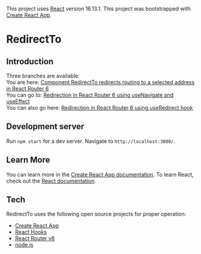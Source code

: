 This project uses [React](https://github.com/facebook/react) version 16.13.1.
This project was bootstrapped with [Create React App](https://github.com/facebook/create-react-app).
# RedirectTo
## Introduction
Three branches are available:  
You are here: [Component RedirectTo redirects routing to a selected address in React Router 6](https://github.com/anmk/redirect/tree/redirect_to_component)  
You can go to: [Redirection in React Router 6 using useNavigate and useEffect](https://github.com/anmk/redirect/tree/redirect)  
You can also go here: [Redirection in React Router 6 using useRedirect hook](https://github.com/anmk/redirect/tree/use_redirect_hook)
## Development server
Run `npm start` for a dev server. Navigate to `http://localhost:3000/`.
## Learn More
You can learn more in the [Create React App documentation](https://facebook.github.io/create-react-app/docs/getting-started).
To learn React, check out the [React documentation](https://reactjs.org/).
## Tech
RedirectTo uses the following open source projects for proper operation:
* [Create React App](https://create-react-app.dev/)
* [React Hooks](https://reactjs.org/docs/hooks-intro.html)
* [React Router v6](https://reacttraining.com/blog/react-router-v6-pre/)
* [node.js](https://nodejs.org/en/)
